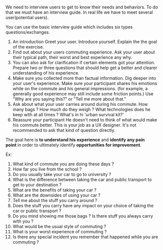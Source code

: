 We need to interview users to get to know their needs and behaviors. To do that we must have an interview guide. In real life we have to meet several user(potential users).

You can use the basic interview guide which includes six types questions/exchanges. 

1. An introduction
	Greet your user. 
	Introduce yourself. 
	Explain the the goal of the exercise.
2. Find out about your users commuting experience. 
	Ask your user about their typical path, their worst and best experience any why.
3. You can also ask for clarification if certain elements got your attention. 
	Prepare two or three questions that should help get a better and clearer understanding of his experience. 
4. Make sure you collected more than factual information.
	Dig deeper into your user's experience. 
	Make sure your participant shares his emotions while on the commute and his general impressions. (for example, a generally good experience may still include some friction points.)
	Use "Why are you saying this?" or "Tell me more about that."
5. Ask about what your user carries around during his commute. 
	How many bags ?
	How much do they weigh ?
	What technologies does he keep with at all times ?
	What's in hi 'urban survival kit?'
6. Reassure your participant
	He doesn't need to think of what would make his commute better. This is your job as a UX designer. 
	It's not recommended to ask that kind of question directly.

The goal here is **to understand his experience** and **identify any pain point** in order to ultimately identify **opportunities for improvement**.

Ex:
1. What kind of commute you are doing these days ?
2. How far you live from the school ?
3. Do you usually take your car to go to university ?
4. What is the difference between taking the car and public transport to get to your destination ?
5. What are the benefits of taking your car ?
6. What are the downsides of using your car ?
7. Tell me about the stuff you carry around ?
8. Does the stuff you carry have any impact on your choice of taking the car or public transport ?
9. Do you mind showing me those bags ? Is there stuff you always carry with you ?
10. What would be the usual style of commuting ?
11. What is your worst experience of commuting ?
12. Is there any special incident you remember that happened while you are commuting ?